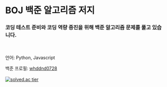 # BOJ 백준 알고리즘 저지 
### 코딩 테스트 준비와 코딩 역량 증진을 위해 백준 알고리즘 문제를 풀고 있습니다.

<br>

<br>
언어: Python, Javascript

백준 프로필: [whddnd0728](http://icpc.me/whddnd0728)<br><br>
[![solved.ac tier](http://mazassumnida.wtf/api/generate_badge?boj=whddnd0728)](https://solved.ac/whddnd0728)

